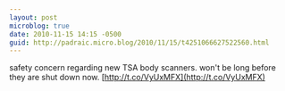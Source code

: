 ```yaml
---
layout: post
microblog: true
date: 2010-11-15 14:15 -0500
guid: http://padraic.micro.blog/2010/11/15/t4251066627522560.html
---
```

safety concern regarding new TSA body scanners. won't be long before they are shut down now. [http://t.co/VyUxMFX](http://t.co/VyUxMFX)
